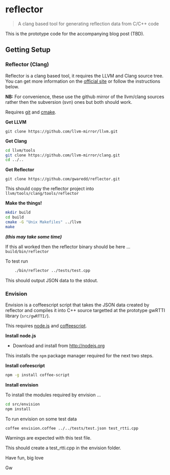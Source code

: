 # reflector
> A clang based tool for generating reflection data from C/C++ code

This is the prototype code for the accompanying blog post (TBD).

## Getting Setup

### Reflector (Clang)

Reflector is a clang based tool, it requires the LLVM and Clang source tree. You can get more information on the [official site](http://clang.llvm.org/get_started.html) or follow the instructions below.

**NB:** For convenience, these use the github mirror of the llvm/clang sources rather then the subversion (svn) ones but both should work.

Requires [git](https://git-scm.com/) and [cmake](https://cmake.org/).


**Get LLVM**

```
git clone https://github.com/llvm-mirror/llvm.git
```

**Get Clang**

```bash
cd llvm/tools
git clone https://github.com/llvm-mirror/clang.git
cd ../..
```

**Get Reflector**
```
git clone https://github.com/gwaredd/reflector.git
```

This should copy the reflector project into `llvm/tools/clang/tools/reflector`

**Make the things!**

```bash
mkdir build
cd build
cmake -G "Unix Makefiles" ../llvm
make
```

***(this may take some time)***

If this all worked then the reflector binary should be here ... `build/bin/reflector`

To test run

```bash
    ./bin/reflector ../tests/test.cpp
```

This should output JSON data to the stdout.

### Envision

Envision is a coffeescript script that takes the JSON data created by reflector and compiles it into C++ source targetted at the prototype gwRTTI library (`src/gwRTTI/`).

This requires [node.js](https://nodejs.org/) and [coffeescript](http://coffeescript.org/).

**Install node.js**
* Download and install from http://nodejs.org

This installs the `npm` package manager required for the next two steps.

**Install cofeescript**

```bash
npm -g install coffee-script
```

**Install envision**

To install the modules required by envision ...
```bash
cd src/envision
npm install
```
To run envision on some test data
```bash
coffee envision.coffee ../../tests/test.json test_rtti.cpp
```

Warnings are expected with this test file.

This should create a test_rtti.cpp in the envision folder.

Have fun, big love

Gw
